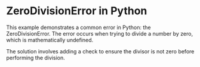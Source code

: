 # ZeroDivisionError in Python
This example demonstrates a common error in Python: the ZeroDivisionError. The error occurs when trying to divide a number by zero, which is mathematically undefined. 

The solution involves adding a check to ensure the divisor is not zero before performing the division.